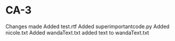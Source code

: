 # CA-3

Changes made
Added test.rtf
Added superimportantcode.py
Added nicole.txt
Added wandaText.txt
added text to wandaText.txt
